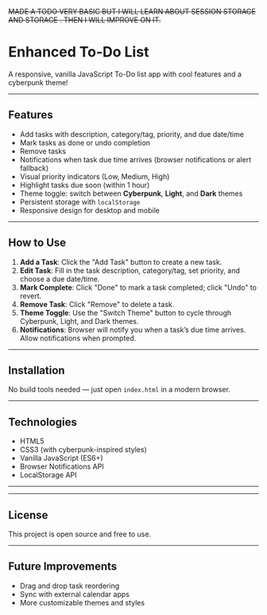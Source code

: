 ~~MADE A TODO VERY BASIC BUT I WILL LEARN ABOUT SESSION STORAGE AND STORAGE . THEN I WILL IMPROVE ON IT.~~

# Enhanced To-Do List

A responsive, vanilla JavaScript To-Do list app with cool features and a cyberpunk theme!

---

## Features

- Add tasks with description, category/tag, priority, and due date/time
- Mark tasks as done or undo completion
- Remove tasks
- Notifications when task due time arrives (browser notifications or alert fallback)
- Visual priority indicators (Low, Medium, High)
- Highlight tasks due soon (within 1 hour)
- Theme toggle: switch between **Cyberpunk**, **Light**, and **Dark** themes
- Persistent storage with `localStorage`
- Responsive design for desktop and mobile

---

## How to Use

1. **Add a Task**: Click the "Add Task" button to create a new task.
2. **Edit Task**: Fill in the task description, category/tag, set priority, and choose a due date/time.
3. **Mark Complete**: Click "Done" to mark a task completed; click "Undo" to revert.
4. **Remove Task**: Click "Remove" to delete a task.
5. **Theme Toggle**: Use the "Switch Theme" button to cycle through Cyberpunk, Light, and Dark themes.
6. **Notifications**: Browser will notify you when a task’s due time arrives. Allow notifications when prompted.

---

## Installation

No build tools needed — just open `index.html` in a modern browser.

---

## Technologies

- HTML5
- CSS3 (with cyberpunk-inspired styles)
- Vanilla JavaScript (ES6+)
- Browser Notifications API
- LocalStorage API

---

---

## License

This project is open source and free to use.

---

## Future Improvements

- Drag and drop task reordering
- Sync with external calendar apps
- More customizable themes and styles
